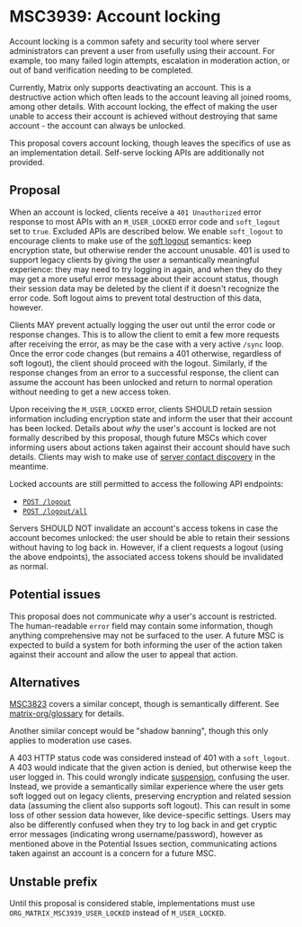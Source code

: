 # MSC3939: Account locking

Account locking is a common safety and security tool where server administrators
can prevent a user from usefully using their account. For example, too many failed
login attempts, escalation in moderation action, or out of band verification
needing to be completed.

Currently, Matrix only supports deactivating an account. This is a destructive
action which often leads to the account leaving all joined rooms, among other
details. With account locking, the effect of making the user unable to access
their account is achieved without destroying that same account - the account
can always be unlocked.

This proposal covers account locking, though leaves the specifics of use as an
implementation detail. Self-serve locking APIs are additionally not provided.

## Proposal

When an account is locked, clients receive a `401 Unauthorized` error response
to most APIs with an `M_USER_LOCKED` error code and `soft_logout` set to `true`.
Excluded APIs are described below. We enable `soft_logout` to encourage clients
to make use of the [soft logout](https://spec.matrix.org/v1.9/client-server-api/#soft-logout)
semantics: keep encryption state, but otherwise render the account unusable. 401
is used to support legacy clients by giving the user a semantically meaningful
experience: they may need to try logging in again, and when they do they may get
a more useful error message about their account status, though their session data
may be deleted by the client if it doesn't recognize the error code. Soft logout
aims to prevent total destruction of this data, however.

Clients MAY prevent actually logging the user out until the error code or response
changes. This is to allow the client to emit a few more requests after receiving
the error, as may be the case with a very active `/sync` loop. Once the error code
changes (but remains a 401 otherwise, regardless of soft logout), the client
should proceed with the logout. Similarly, if the response changes from an error
to a successful response, the client can assume the account has been unlocked and
return to normal operation without needing to get a new access token.

Upon receiving the `M_USER_LOCKED` error, clients SHOULD retain session information
including encryption state and inform the user that their account has been locked.
Details about *why* the user's account is locked are not formally described by
this proposal, though future MSCs which cover informing users about actions taken
against their account should have such details. Clients may wish to make use of
[server contact discovery](https://spec.matrix.org/v1.10/client-server-api/#getwell-knownmatrixsupport)
in the meantime.

Locked accounts are still permitted to access the following API endpoints:

* [`POST /logout`](https://spec.matrix.org/v1.9/client-server-api/#post_matrixclientv3logout)
* [`POST /logout/all`](https://spec.matrix.org/v1.9/client-server-api/#post_matrixclientv3logoutall)

Servers SHOULD NOT invalidate an account's access tokens in case the account becomes
unlocked: the user should be able to retain their sessions without having to log
back in. However, if a client requests a logout (using the above endpoints), the
associated access tokens should be invalidated as normal.

## Potential issues

This proposal does not communicate *why* a user's account is restricted. The human-readable `error`
field may contain some information, though anything comprehensive may not be surfaced to the user.
A future MSC is expected to build a system for both informing the user of the action taken against
their account and allow the user to appeal that action.

## Alternatives

[MSC3823](https://github.com/matrix-org/matrix-spec-proposals/pull/3823) covers
a similar concept, though is semantically different. See [matrix-org/glossary](https://github.com/matrix-org/glossary)
for details.

Another similar concept would be "shadow banning", though this only applies to
moderation use cases.

A 403 HTTP status code was considered instead of 401 with a `soft_logout`. A 403
would indicate that the given action is denied, but otherwise keep the user logged
in. This could wrongly indicate [suspension](https://github.com/matrix-org/matrix-spec-proposals/pull/3823),
confusing the user. Instead, we provide a semantically similar experience where
the user gets soft logged out on legacy clients, preserving encryption and related
session data (assuming the client also supports soft logout). This can result in
some loss of other session data however, like device-specific settings. Users may
also be differently confused when they try to log back in and get cryptic error
messages (indicating wrong username/password), however as mentioned above in the
Potential Issues section, communicating actions taken against an account is a
concern for a future MSC.

## Unstable prefix

Until this proposal is considered stable, implementations must use
`ORG_MATRIX_MSC3939_USER_LOCKED` instead of `M_USER_LOCKED`.

